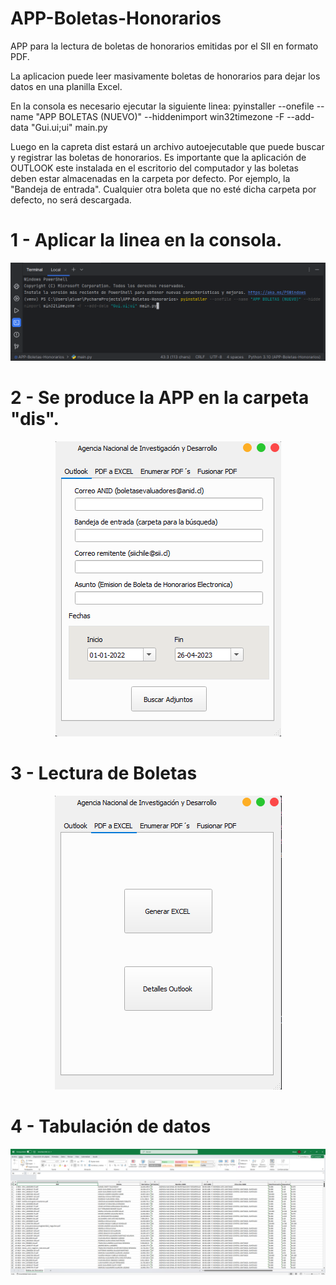 # APP-Boletas-Honorarios

APP para la lectura de boletas de honorarios emitidas por el SII en formato PDF.

La aplicacion puede leer masivamente boletas de honorarios para dejar los datos en una planilla Excel.

En la consola es necesario ejecutar la siguiente linea: pyinstaller --onefile --name "APP BOLETAS (NUEVO)" --hiddenimport win32timezone -F --add-data "Gui.ui;ui" main.py

Luego en la capreta dist estará un archivo autoejecutable que puede buscar y registrar las boletas de honorarios. Es importante que la aplicación de OUTLOOK este instalada en el escritorio del computador y las boletas deben estar almacenadas en la carpeta por defecto. Por ejemplo, la "Bandeja de entrada". Cualquier otra boleta que no esté dicha carpeta por defecto, no será descargada.

# 1 - Aplicar la linea en la consola.

<div align="center">
    <img src="imagenes/comando.png" alt="Texto alternativo de la imagen">
</div>

# 2 - Se produce la APP en la carpeta "dis".

<div align="center">
    <img src="imagenes/APP.png" alt="Texto alternativo de la imagen">
</div>

# 3 - Lectura de Boletas

<div align="center">
    <img src="imagenes/Generar.png" alt="Texto alternativo de la imagen">
</div>

# 4 - Tabulación de datos

<div align="center">
    <img src="imagenes/Excel.png" alt="Texto alternativo de la imagen">
</div>
